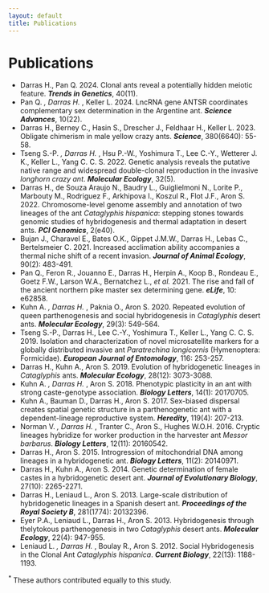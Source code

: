 ```yaml
---
layout: default
title: Publications
---
```


# Publications

- Darras H., Pan Q. 2024. Clonal ants reveal a potentially hidden meiotic feature. **_Trends in Genetics_**, 40(11).  
- Pan Q. <sup>*</sup>, Darras H. <sup>*</sup>, Keller L. 2024. LncRNA gene ANTSR coordinates complementary sex determination in the Argentine ant. **_Science Advances_**, 10(22).  
- Darras H., Berney C., Hasin S., Drescher J., Feldhaar H., Keller L. 2023. Obligate chimerism in male yellow crazy ants. **_Science_**, 380(6640): 55-58.  
- Tseng S.-P. <sup>*</sup>, Darras H. <sup>*</sup>, Hsu P.-W., Yoshimura T., Lee C.-Y., Wetterer J. K., Keller L., Yang C. C. S. 2022. Genetic analysis reveals the putative native range and widespread double-clonal reproduction in the invasive *longhorn crazy ant*. **_Molecular Ecology_**, 32(5).  
- Darras H., de Souza Araujo N., Baudry L., Guiglielmoni N., Lorite P., Marbouty M., Rodriguez F., Arkhipova I., Koszul R., Flot J.F., Aron S. 2022. Chromosome-level genome assembly and annotation of two lineages of the ant *Cataglyphis hispanica*: stepping stones towards genomic studies of hybridogenesis and thermal adaptation in desert ants. **_PCI Genomics_**, 2(e40).  
- Bujan J., Charavel E., Bates O.K., Gippet J.M.W., Darras H., Lebas C., Bertelsmeier C. 2021. Increased acclimation ability accompanies a thermal niche shift of a recent invasion. **_Journal of Animal Ecology_**, 90(2): 483-491.  
- Pan Q., Feron R., Jouanno E., Darras H., Herpin A., Koop B., Rondeau E., Goetz F.W., Larson W.A., Bernatchez L., *et al.* 2021. The rise and fall of the ancient northern pike master sex determining gene. **_eLife_**, 10: e62858.  
- Kuhn A. <sup>*</sup>, Darras H. <sup>*</sup>, Paknia O., Aron S. 2020. Repeated evolution of queen parthenogenesis and social hybridogenesis in *Cataglyphis* desert ants. **_Molecular Ecology_**, 29(3): 549-564.  
- Tseng S.-P., Darras H., Lee C.-Y., Yoshimura T., Keller L., Yang C. C. S. 2019. Isolation and characterization of novel microsatellite markers for a globally distributed invasive ant *Paratrechina longicornis* (Hymenoptera: Formicidae). **_European Journal of Entomology_**, 116: 253-257.  
- Darras H., Kuhn A., Aron S. 2019. Evolution of hybridogenetic lineages in *Cataglyphis* ants. **_Molecular Ecology_**, 28(12): 3073-3088.  
- Kuhn A. <sup>*</sup>, Darras H. <sup>*</sup>, Aron S. 2018. Phenotypic plasticity in an ant with strong caste-genotype association. **_Biology Letters_**, 14(1): 20170705.  
- Kuhn A., Bauman D., Darras H., Aron S. 2017. Sex-biased dispersal creates spatial genetic structure in a parthenogenetic ant with a dependent-lineage reproductive system. **_Heredity_**, 119(4): 207-213.  
- Norman V. <sup>*</sup>, Darras H. <sup>*</sup>, Tranter C., Aron S., Hughes W.O.H. 2016. Cryptic lineages hybridize for worker production in the harvester ant *Messor barbarus*. **_Biology Letters_**, 12(11): 20160542.  
- Darras H., Aron S. 2015. Introgression of mitochondrial DNA among lineages in a hybridogenetic ant. **_Biology Letters_**, 11(2): 20140971.  
- Darras H., Kuhn A., Aron S. 2014. Genetic determination of female castes in a hybridogenetic desert ant. **_Journal of Evolutionary Biology_**, 27(10): 2265-2271.  
- Darras H., Leniaud L., Aron S. 2013. Large-scale distribution of hybridogenetic lineages in a Spanish desert ant. **_Proceedings of the Royal Society B_**, 281(1774): 20132396.  
- Eyer P.A., Leniaud L., Darras H., Aron S. 2013. Hybridogenesis through thelytokous parthenogenesis in two *Cataglyphis* desert ants. **_Molecular Ecology_**, 22(4): 947-955.  
- Leniaud L. <sup>*</sup>, Darras H. <sup>*</sup>, Boulay R., Aron S. 2012. Social Hybridogenesis in the Clonal Ant *Cataglyphis hispanica*. **_Current Biology_**, 22(13): 1188-1193.  


 <sup>*</sup> These authors contributed equally to this study.

